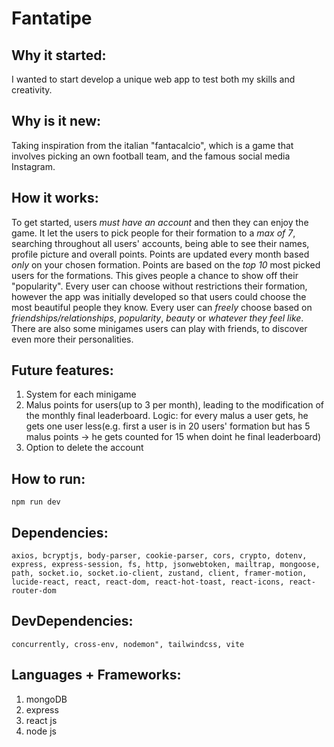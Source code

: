 # Fantatipe

## Why it started:

I wanted to start develop a unique web app to test both my skills and creativity.

## Why is it new:

Taking inspiration from the italian "fantacalcio", which is a game that involves picking an own football team, and the famous social media Instagram.

## How it works:

To get started, users *must have an account* and then they can enjoy the game.
It let the users to pick people for their formation to a *max of 7*, searching throughout all users' accounts, being able to see their names, profile picture and overall points.
Points are updated every month based *only* on your chosen formation.
Points are based on the *top 10* most picked users for the formations.
This gives people a chance to show off their "popularity".
Every user can choose without restrictions their formation, however the app was initially developed so that users could choose the most beautiful people they know.
Every user can *freely* choose based on *friendships/relationships*, *popularity*, *beauty* or *whatever they feel like*.
There are also some minigames users can play with friends, to discover even more their personalities.

## Future features:

1. System for each minigame
2. Malus points for users(up to 3 per month), leading to the modification of the monthly final leaderboard.
    Logic: for every malus a user gets, he gets one user less(e.g. first a user is in 20 users' formation but has 5 malus points -> he gets counted for 15 when doint he final leaderboard)
3. Option to delete the account

## How to run:
    npm run dev

## Dependencies:
    axios, bcryptjs, body-parser, cookie-parser, cors, crypto, dotenv, express, express-session, fs, http, jsonwebtoken, mailtrap, mongoose, path, socket.io, socket.io-client, zustand, client, framer-motion, lucide-react, react, react-dom, react-hot-toast, react-icons, react-router-dom

## DevDependencies:
    concurrently, cross-env, nodemon", tailwindcss, vite

## Languages + Frameworks:
1. mongoDB
2. express
3. react js
4. node js

